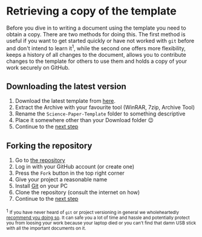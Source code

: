 # Retrieving a copy of the template

Before you dive in to writing a document using the template you need to obtain a copy. There are two methods for doing this.
The first method is useful if you want to get started quickly or have not worked with `git` before and don't intend to learn it<sup>1</sup>,
while the second one offers more flexibility,
keeps a history of all changes to the document,
allows you to contribute changes to the template for others to use them and holds a copy of your work securely on GitHub.

## Downloading the latest version

1. Download the latest template from [here](https://github.com/TexNAK/Science-Paper-Template/archive/master.zip).
2. Extract the Archive with your favourite tool (WinRAR, 7zip, Archive Tool)
3. Rename the `Science-Paper-Template` folder to something descriptive
4. Place it somewhere other than your Download folder 😉
5. Continue to the [next step](setup/ide)

## Forking the repository

1. Go to [the repository](https://github.com/TexNAK/Science-Paper-Template)
2. Log in with your GitHub account (or create one)
3. Press the `Fork` button in the top right corner
4. Give your project a reasonable name
5. Install [Git](https://www.git-scm.com/download) on your PC
6. Clone the repository (consult the internet on how)
7. Continue to the [next step](setup/ide)

<small>1</small> <sub>If you have never heard of `git` or project versioning in general we wholeheartedly [recommend you doing so](https://www.theodinproject.com/courses/web-development-101/lessons/introduction-to-git?ref=lnav). It can safe you a lot of time and hassle and potentially protect you from loosing your work because your laptop died or you can't find that damn USB stick with all the important documents on it.</sub>
